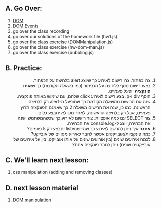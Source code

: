 ## A. Go Over:

1. [DOM](https://www.youtube.com/watch?v=KShnPYN-voI)
2. [DOM Events](https://www.youtube.com/watch?v=XF1_MlZ5l6M)
3. go over the class recording
4. go over our solutions of the homework file (hw1.js)
5. go over the class exercise (DOMManipulation.js)
6. go over the class exercise (hw-dom-man.js)
7. go over the class exercise (bubbling.js)


## B. Practice:
<ol style="direction: rtl;">
<li>צרו כפתור. צרו רישום לאירוע כך שיוצג alert בלחיצה על הכפתור.</li>
<li>בצעו רישום נוסף ללחיצה על הכפתור (כמו בשאלה הקודמת) כך ש<strong>אותו פונקציה</strong> יופעל פעמיים.</li>
<li>הוסף div ו-p. בצע רישום לאירוע click שלהם, עם שימוש באותה פונקציה. </li>
<li>שנה את הרישום מהשאלה הקודמת כך שתופעל ה-alert רק בלחיצה הראשונה. כמו כן, שנה את הרישום משאלה 2 כך שאמנם הפונקציה תרוץ פעמיים, אבל רק בלחיצה הראשונה, לאחר מכן לא יתבצע כלום. </li>
<li>צור SELECT עם כמה אופציות. צור רישום לאירוע כך שכשהמשתמש ישנה את הבחירה, יוצג ל-console.log את הבחירה.</li>
<li><strong>אתגר</strong> איך ניתן להרשם לאירוע כך שה-listener יתבצע רק 5 פעמים?</li>
<li>כמה פונקציות/אובייקטים אפשר לחבר לאירוע מסויים של אובייקט?</li>
<li>לכמה אירועים שונים (בין אורועים שונים על אותו אובייקט, בין על אירועים של אובייקטים שונים) ניתן לחבר פונקציה אחת?</li>
</ol>

## C. We'll learn next lesson:
1. css manipulation (adding and removing classes)
## D. next lesson material

1. [DOM manipulation](https://www.youtube.com/watch?v=y17RuWkWdn8)
